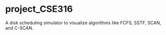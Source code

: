 # project_CSE316
A disk scheduling simulator to visualize algorithms like FCFS, SSTF, SCAN, and C-SCAN. 

